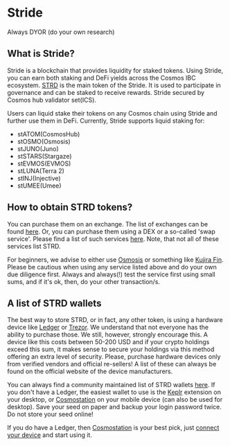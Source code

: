 # Stride

Always DYOR (do your own research)

## What is Stride?
Stride is a blockchain that provides liquidity for staked tokens. Using Stride, you can earn both staking and DeFi yields across the Cosmos IBC ecosystem. [STRD](https://www.coingecko.com/en/coins/stride) is the main token of the Stride. It is used to participate in governance and can be staked to receive rewards. Stride secured by Cosmos hub validator set(ICS).

Users can liquid stake their tokens on any Cosmos chain using Stride and further use them in DeFi. Currently, Stride supports liquid staking for:

- stATOM(CosmosHub)
- stOSMO(Osmosis)
- stJUNO(Juno)
- stSTARS(Stargaze)
- stEVMOS(EVMOS)
- stLUNA(Terra 2)
- stINJ(Injective)
- stUMEE(Umee)

## How to obtain STRD tokens?
You can purchase them on an exchange. The list of exchanges can be found [here](https://coinmarketcap.com/currencies/stride/#Markets). Or, you can purchase them using a DEX or a so-called 'swap service'. Please find a list of such services [here](https://github.com/serejandmyself/cryptowiki/blob/master/cryptowiki.md#no-kycaml). Note, that not all of these services list STRD.

For beginners, we advise to either use [Osmosis](https://app.osmosis.zone/?from=ATOM&to=STRD) or something like [Kujira Fin](https://fin.kujira.network/trade/kujira1cn922pcqrt4g2dr4va9vxk8h3w3jfxnxjqq2qp6zktjsehdzde6sz66um0?q=all). Please be cautious when using any service listed above and do your own due diligence first. Always and always(!) test the service first using small sums, and if it's ok, then, do your other transaction/s.

## A list of STRD wallets
The best way to store STRD, or in fact, any other token, is using a hardware device like [Ledger](https://www.ledger.com/) or [Trezor](https://trezor.io/). We understand that not everyone has the ability to purchase those. We still, however, strongly encourage this. A device like this costs between 50-200 USD and if your crypto holdings exceed this sum, it makes sense to secure your holdings via this method offering an extra level of security. Please, purchase hardware devices only from verified vendors and official re-sellers! A list of these can always be found on the official website of the device manufacturers.

You can always find a community maintained list of STRD wallets [here](https://forum.cosmos.network/t/delegators-cosmos-tendermint-guides-wallets-explorers-tools/2168). If you don't have a Ledger, the easiest wallet to use is the [Keplr](https://www.keplr.app/download) extension on your desktop, or [Cosmostation](https://cosmostation.io/products/cosmostation_mobile) on your mobile device (can also be used for desktop). Save your seed on paper and backup your login password twice. Do not store your seed online!

If you do have a Ledger, then [Cosmostation](https://www.cosmostation.io/) is your best pick, just [connect your device](https://wallet.cosmostation.io/) and start using it.
